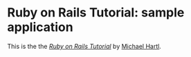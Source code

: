 # Ruby on Rails Tutorial: sample application

This is the
the [*Ruby on Rails Tutorial*](http://railstutorial.org/)
by [Michael Hartl](http://michaelhartl.com/).
